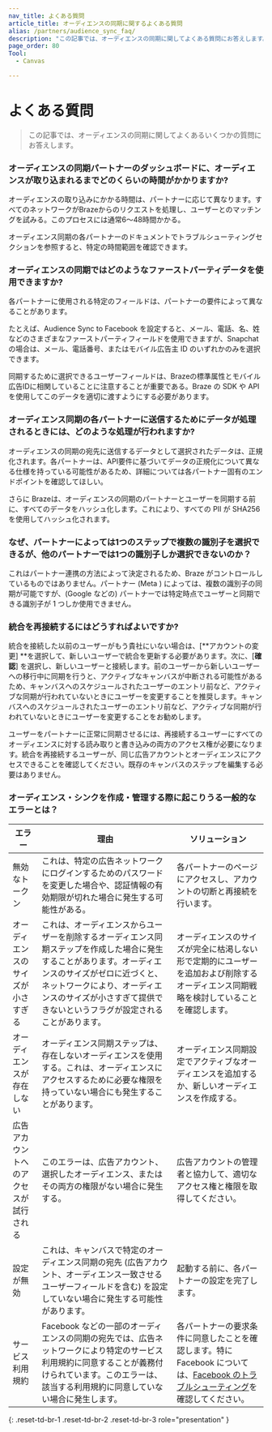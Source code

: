 ```yaml
---
nav_title: よくある質問
article_title: オーディエンスの同期に関するよくある質問
alias: /partners/audience_sync_faq/
description: "この記事では、オーディエンスの同期に関してよくある質問にお答えします。"
page_order: 80
Tool:
  - Canvas

---
```


# よくある質問

> この記事では、オーディエンスの同期に関してよくあるいくつかの質問にお答えします。

### オーディエンスの同期パートナーのダッシュボードに、オーディエンスが取り込まれるまでどのくらいの時間がかかりますか?

オーディエンスの取り込みにかかる時間は、パートナーに応じて異なります。すべてのネットワークがBrazeからのリクエストを処理し、ユーザーとのマッチングを試みる。このプロセスには通常6～48時間かかる。

オーディエンス同期の各パートナーのドキュメントでトラブルシューティングセクションを参照すると、特定の時間範囲を確認できます。

### オーディエンスの同期ではどのようなファーストパーティデータを使用できますか?

各パートナーに使用される特定のフィールドは、パートナーの要件によって異なることがあります。 

たとえば、Audience Sync to Facebook を設定すると、メール、電話、名、姓などのさまざまなファーストパーティフィールドを使用できますが、Snapchat の場合は、メール、電話番号、またはモバイル広告主 ID のいずれかのみを選択できます。 

同期するために選択できるユーザーフィールドは、Brazeの標準属性とモバイル広告IDに相関していることに注意することが重要である。Braze の SDK や API を使用してこのデータを適切に渡すようにする必要があります。 

### オーディエンス同期の各パートナーに送信するためにデータが処理されるときには、どのような処理が行われますか?

オーディエンスの同期の宛先に送信するデータとして選択されたデータは、正規化されます。各パートナーは、API要件に基づいてデータの正規化について異なる仕様を持っている可能性があるため、詳細については各パートナー固有のエンドポイントを確認してほしい。

さらに Brazeは、オーディエンスの同期のパートナーとユーザーを同期する前に、すべてのデータをハッシュ化します。これにより、すべての PII が SHA256 を使用してハッシュ化されます。

### なぜ、パートナーによっては1つのステップで複数の識別子を選択できるが、他のパートナーでは1つの識別子しか選択できないのか？

これはパートナー連携の方法によって決定されるため、Braze がコントロールしているものではありません。パートナー (Meta ) によっては、複数の識別子の同期が可能ですが、(Google などの) パートナーでは特定時点でユーザーと同期できる識別子が 1 つしか使用できません。

### 統合を再接続するにはどうすればよいですか?

統合を接続した以前のユーザーがもう貴社にいない場合は、[**アカウントの変更] **を選択して、新しいユーザーで統合を更新する必要があります。次に、[**確認**] を選択し、新しいユーザーと接続します。前のユーザーから新しいユーザーへの移行中に同期を行うと、アクティブなキャンバスが中断される可能性があるため、キャンバスへのスケジュールされたユーザーのエントリ前など、アクティブな同期が行われていないときにユーザーを変更することを推奨します。キャンバスへのスケジュールされたユーザーのエントリ前など、アクティブな同期が行われていないときにユーザーを変更することをお勧めします。

ユーザーをパートナーに正常に同期させるには、再接続するユーザーにすべてのオーディエンスに対する読み取りと書き込みの両方のアクセス権が必要になります。統合を再接続するユーザーが、同じ広告アカウントとオーディエンスにアクセスできることを確認してください。既存のキャンバスのステップを編集する必要はありません。 

### オーディエンス・シンクを作成・管理する際に起こりうる一般的なエラーとは？

| エラー | 理由 | ソリューション |
| --- | --- | --- |
| 無効なトークン | これは、特定の広告ネットワークにログインするためのパスワードを変更した場合や、認証情報の有効期限が切れた場合に発生する可能性がある。 | 各パートナーのページにアクセスし、アカウントの切断と再接続を行います。 |
| オーディエンスのサイズが小さすぎる | これは、オーディエンスからユーザーを削除するオーディエンス同期ステップを作成した場合に発生することがあります。オーディエンスのサイズがゼロに近づくと、ネットワークにより、オーディエンスのサイズが小さすぎて提供できないというフラグが設定されることがあります。 | オーディエンスのサイズが完全に枯渇しない形で定期的にユーザーを追加および削除するオーディエンス同期戦略を検討していることを確認します。 |
| オーディエンスが存在しない | オーディエンス同期ステップは、存在しないオーディエンスを使用する。これは、オーディエンスにアクセスするために必要な権限を持っていない場合にも発生することがあります。 | オーディエンス同期設定でアクティブなオーディエンスを追加するか、新しいオーディエンスを作成する。 |
| 広告アカウントへのアクセスが試行される | このエラーは、広告アカウント、選択したオーディエンス、またはその両方の権限がない場合に発生する。 | 広告アカウントの管理者と協力して、適切なアクセス権と権限を取得してください。 |
| 設定が無効 | これは、キャンバスで特定のオーディエンス同期の宛先 (広告アカウント、オーディエンス一致させるユーザーフィールドを含む) を設定していない場合に発生する可能性があります。 | 起動する前に、各パートナーの設定を完了します。 |
| サービス利用規約 | Facebook などの一部のオーディエンスの同期の宛先では、広告ネットワークにより特定のサービス利用規約に同意することが義務付けられています。このエラーは、該当する利用規約に同意していない場合に発生します。 | 各パートナーの要求条件に同意したことを確認します。特に Facebook については、[Facebook のトラブルシューティング]({{site.baseurl}}/partners/canvas_steps/facebook_audience_sync/#troubleshooting)を確認してください。 |
{: .reset-td-br-1 .reset-td-br-2 .reset-td-br-3 role="presentation" }

